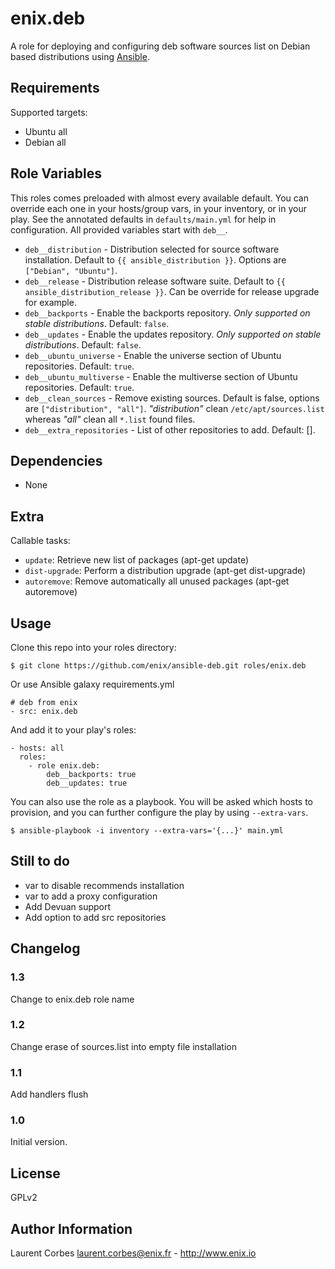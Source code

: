 enix.deb
=================

A role for deploying and configuring deb software sources list on Debian based distributions using [Ansible](http://www.ansible.com/).


Requirements
------------

Supported targets:

- Ubuntu all
- Debian all


Role Variables
--------------

This roles comes preloaded with almost every available default. You can override each one in your hosts/group vars, in your inventory, or in your play. See the annotated defaults in `defaults/main.yml` for help in configuration. All provided variables start with `deb__`.

- `deb__distribution` - Distribution selected for source software installation. Default to `{{ ansible_distribution }}`. Options are `["Debian", "Ubuntu"]`.
- `deb__release` - Distribution release software suite. Default to `{{ ansible_distribution_release }}`. Can be override for release upgrade for example.
- `deb__backports` - Enable the backports repository. *Only supported on stable distributions*. Default: `false`.
- `deb__updates` - Enable the updates repository. *Only supported on stable distributions*. Default: `false`.
- `deb__ubuntu_universe` - Enable the universe section of Ubuntu repositories. Default: `true`.
- `deb__ubuntu_multiverse` - Enable the multiverse section of Ubuntu repositories. Default: `true`.
- `deb__clean_sources` - Remove existing sources. Default is false, options are `["distribution", "all"]`. _"distribution"_ clean `/etc/apt/sources.list` whereas _"all"_ clean all `*.list` found files.
- `deb__extra_repositories` - List of other repositories to add. Default: [].


Dependencies
------------

- None

Extra
-----

Callable tasks:

- `update`: Retrieve new list of packages (apt-get update)
- `dist-upgrade`: Perform a distribution upgrade (apt-get dist-upgrade)
- `autoremove`: Remove automatically all unused packages (apt-get autoremove)

Usage
-----

Clone this repo into your roles directory:

    $ git clone https://github.com/enix/ansible-deb.git roles/enix.deb

Or use Ansible galaxy requirements.yml

    # deb from enix
    - src: enix.deb

And add it to your play's roles:

    - hosts: all
      roles:
        - role enix.deb:
            deb__backports: true
            deb__updates: true

You can also use the role as a playbook. You will be asked which hosts to provision, and you can further configure the play by using `--extra-vars`.

    $ ansible-playbook -i inventory --extra-vars='{...}' main.yml

Still to do
-----------

- var to disable recommends installation
- var to add a proxy configuration
- Add Devuan support
- Add option to add src repositories

Changelog
---------
### 1.3
Change to enix.deb role name

### 1.2
Change erase of sources.list into empty file installation

### 1.1

Add handlers flush

### 1.0

Initial version.

License
-------

GPLv2

Author Information
------------------

Laurent Corbes <laurent.corbes@enix.fr> - http://www.enix.io
